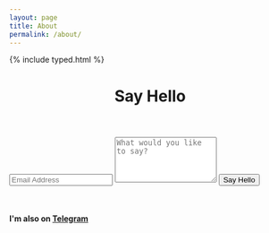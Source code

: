 ```yaml
---
layout: page
title: About
permalink: /about/
---
```


{% include typed.html %}

<span class="element"></span>
<script>
    $(function(){
        $(".element").typed({
            strings: ["This section is still in progress..^1000 meanwhile follow me on Twitter and Github.^300<br>Or say hello^1000 <br> Cheers"],
            typeSpeed: 0
        });
    });
</script>



<div class="contact-form">
          <div class="measure">
            <div class="post">
                  <header class="post-header">
                    <h1 class="h2">Say Hello</h1>
                  </header>
                  <article class="post-content">
                  <div class="py2">
                  <form action="https://formspree.io/karlheinzniebuhr@protonmail.com" method="POST" class="">
                    <input type="text" name="email" class="input mobile-block" placeholder="Email Address">
                    <textarea type="text" name="content" class="input mobile-block" rows="5" placeholder="What would you like to say?"></textarea>
                    <input type="submit" class="button button-blue button-big mobile-block" value="Say Hello">
                  </form>
                </div>
        </article>
        <br>
        <h4>I'm also on <a href="https://telegram.me/karlpy">Telegram</a></h4>
    </div>
 </div>
</div>



